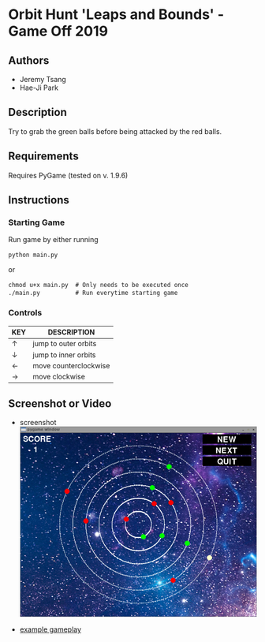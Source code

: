 # Orbit  Hunt 'Leaps and Bounds' - Game Off 2019

## Authors
- Jeremy Tsang
- Hae-Ji Park

## Description
Try to grab the green balls before being attacked by the red balls.

## Requirements
Requires PyGame (tested on v. 1.9.6)

## Instructions

### Starting Game
Run game by either running
```
python main.py
```
or 
```
chmod u+x main.py  # Only needs to be executed once
./main.py          # Run everytime starting game
```
### Controls

| KEY | DESCRIPTION           |
|-----|-----------------------|
| ↑   | jump to outer orbits  |
| ↓   | jump to inner orbits  |
| ←   | move counterclockwise |
| →   | move clockwise        |


## Screenshot or Video
- screenshot
![screenshot of gameplay](img/screenshot_example_game.png)

- [example gameplay](https://youtu.be/BchZFLCxLR0)
